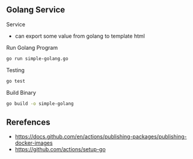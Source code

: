 ## Golang Service

Service
  - can export some value from golang to template html

Run Golang Program
```bash
go run simple-golang.go
```

Testing
```bash
go test
```

Build Binary
```bash
go build -o simple-golang
```

## Rerefences
  - https://docs.github.com/en/actions/publishing-packages/publishing-docker-images
  - https://github.com/actions/setup-go
